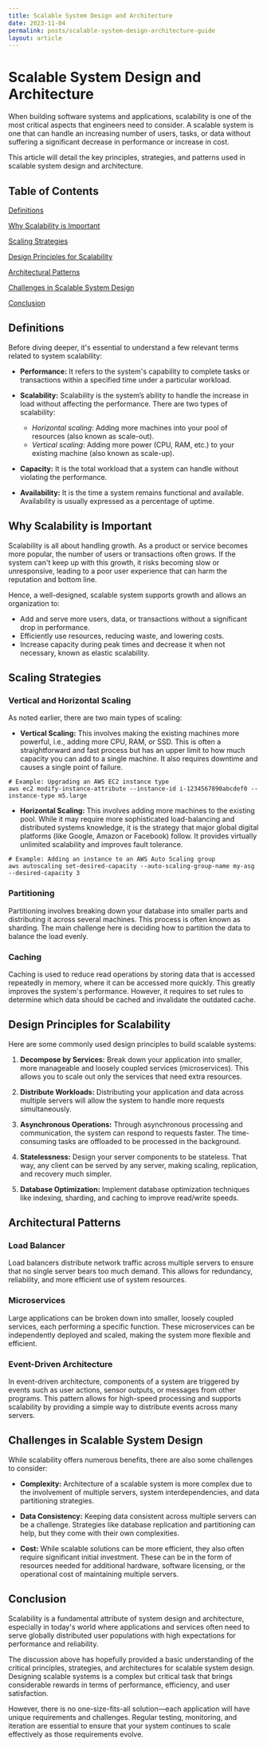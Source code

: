 ```yaml
---
title: Scalable System Design and Architecture
date: 2023-11-04
permalink: posts/scalable-system-design-architecture-guide
layout: article
---
```


# Scalable System Design and Architecture

When building software systems and applications, scalability is one of the most critical aspects that engineers need to consider. A scalable system is one that can handle an increasing number of users, tasks, or data without suffering a significant decrease in performance or increase in cost.

This article will detail the key principles, strategies, and patterns used in scalable system design and architecture.

## Table of Contents

[Definitions](#definitions)

[Why Scalability is Important](#why-scalability-is-important)

[Scaling Strategies](#scaling-strategies)

[Design Principles for Scalability](#design-principles-for-scalability)

[Architectural Patterns](#architectural-patterns)

[Challenges in Scalable System Design](#challenges-in-scalable-system-design)

[Conclusion](#conclusion)

## Definitions

Before diving deeper, it's essential to understand a few relevant terms related to system scalability:

- **Performance:** It refers to the system's capability to complete tasks or transactions within a specified time under a particular workload.
- **Scalability:** Scalability is the system’s ability to handle the increase in load without affecting the performance. There are two types of scalability:

  - _Horizontal scaling_: Adding more machines into your pool of resources (also known as scale-out).
  - _Vertical scaling_: Adding more power (CPU, RAM, etc.) to your existing machine (also known as scale-up).

- **Capacity:** It is the total workload that a system can handle without violating the performance.

- **Availability:** It is the time a system remains functional and available. Availability is usually expressed as a percentage of uptime.

## Why Scalability is Important

Scalability is all about handling growth. As a product or service becomes more popular, the number of users or transactions often grows. If the system can't keep up with this growth, it risks becoming slow or unresponsive, leading to a poor user experience that can harm the reputation and bottom line.

Hence, a well-designed, scalable system supports growth and allows an organization to:

- Add and serve more users, data, or transactions without a significant drop in performance.
- Efficiently use resources, reducing waste, and lowering costs.
- Increase capacity during peak times and decrease it when not necessary, known as elastic scalability.

## Scaling Strategies

### Vertical and Horizontal Scaling

As noted earlier, there are two main types of scaling:

- **Vertical Scaling:** This involves making the existing machines more powerful, i.e., adding more CPU, RAM, or SSD. This is often a straightforward and fast process but has an upper limit to how much capacity you can add to a single machine. It also requires downtime and causes a single point of failure.

```shell
# Example: Upgrading an AWS EC2 instance type
aws ec2 modify-instance-attribute --instance-id i-1234567890abcdef0 --instance-type m5.large
```

- **Horizontal Scaling:** This involves adding more machines to the existing pool. While it may require more sophisticated load-balancing and distributed systems knowledge, it is the strategy that major global digital platforms (like Google, Amazon or Facebook) follow. It provides virtually unlimited scalability and improves fault tolerance.

```shell
# Example: Adding an instance to an AWS Auto Scaling group
aws autoscaling set-desired-capacity --auto-scaling-group-name my-asg --desired-capacity 3
```

### Partitioning

Partitioning involves breaking down your database into smaller parts and distributing it across several machines. This process is often known as sharding. The main challenge here is deciding how to partition the data to balance the load evenly.

### Caching

Caching is used to reduce read operations by storing data that is accessed repeatedly in memory, where it can be accessed more quickly. This greatly improves the system's performance. However, it requires to set rules to determine which data should be cached and invalidate the outdated cache.

## Design Principles for Scalability

Here are some commonly used design principles to build scalable systems:

1. **Decompose by Services:** Break down your application into smaller, more manageable and loosely coupled services (microservices). This allows you to scale out only the services that need extra resources.

2. **Distribute Workloads:** Distributing your application and data across multiple servers will allow the system to handle more requests simultaneously.

3. **Asynchronous Operations:** Through asynchronous processing and communication, the system can respond to requests faster. The time-consuming tasks are offloaded to be processed in the background.

4. **Statelessness:** Design your server components to be stateless. That way, any client can be served by any server, making scaling, replication, and recovery much simpler.

5. **Database Optimization:** Implement database optimization techniques like indexing, sharding, and caching to improve read/write speeds.

## Architectural Patterns

### Load Balancer

Load balancers distribute network traffic across multiple servers to ensure that no single server bears too much demand. This allows for redundancy, reliability, and more efficient use of system resources.

### Microservices

Large applications can be broken down into smaller, loosely coupled services, each performing a specific function. These microservices can be independently deployed and scaled, making the system more flexible and efficient.

### Event-Driven Architecture

In event-driven architecture, components of a system are triggered by events such as user actions, sensor outputs, or messages from other programs. This pattern allows for high-speed processing and supports scalability by providing a simple way to distribute events across many servers.

## Challenges in Scalable System Design

While scalability offers numerous benefits, there are also some challenges to consider:

- **Complexity:** Architecture of a scalable system is more complex due to the involvement of multiple servers, system interdependencies, and data partitioning strategies.
- **Data Consistency:** Keeping data consistent across multiple servers can be a challenge. Strategies like database replication and partitioning can help, but they come with their own complexities.

- **Cost:** While scalable solutions can be more efficient, they also often require significant initial investment. These can be in the form of resources needed for additional hardware, software licensing, or the operational cost of maintaining multiple servers.

## Conclusion

Scalability is a fundamental attribute of system design and architecture, especially in today's world where applications and services often need to serve globally distributed user populations with high expectations for performance and reliability.

The discussion above has hopefully provided a basic understanding of the critical principles, strategies, and architectures for scalable system design. Designing scalable systems is a complex but critical task that brings considerable rewards in terms of performance, efficiency, and user satisfaction.

However, there is no one-size-fits-all solution—each application will have unique requirements and challenges. Regular testing, monitoring, and iteration are essential to ensure that your system continues to scale effectively as those requirements evolve.
